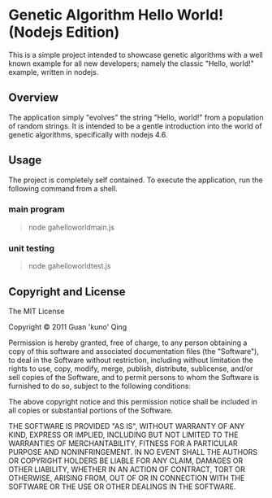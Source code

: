 # Genetic Algorithm Hello World! (Nodejs Edition)

This is a simple project intended to showcase genetic algorithms with a well
known example for all new developers; namely the classic "Hello, world!"
example, written in nodejs.

## Overview

The application simply "evolves" the string "Hello, world!" from a population
of random strings.  It is intended to be a gentle introduction into the world
of genetic algorithms, specifically with nodejs 4.6.


## Usage

The project is completely self contained. To execute the application, run
the following command from a shell.

### main program

> node gahelloworldmain.js

### unit testing

> node gahelloworldtest.js


## Copyright and License

The MIT License

Copyright &copy; 2011 Guan 'kuno' Qing

Permission is hereby granted, free of charge, to any person obtaining a copy
of this software and associated documentation files (the "Software"), to deal
in the Software without restriction, including without limitation the rights
to use, copy, modify, merge, publish, distribute, sublicense, and/or sell
copies of the Software, and to permit persons to whom the Software is
furnished to do so, subject to the following conditions:

The above copyright notice and this permission notice shall be included in
all copies or substantial portions of the Software.

THE SOFTWARE IS PROVIDED "AS IS", WITHOUT WARRANTY OF ANY KIND, EXPRESS OR
IMPLIED, INCLUDING BUT NOT LIMITED TO THE WARRANTIES OF MERCHANTABILITY,
  FITNESS FOR A PARTICULAR PURPOSE AND NONINFRINGEMENT. IN NO EVENT SHALL THE
  AUTHORS OR COPYRIGHT HOLDERS BE LIABLE FOR ANY CLAIM, DAMAGES OR OTHER
  LIABILITY, WHETHER IN AN ACTION OF CONTRACT, TORT OR OTHERWISE, ARISING FROM,
  OUT OF OR IN CONNECTION WITH THE SOFTWARE OR THE USE OR OTHER DEALINGS IN
  THE SOFTWARE.
